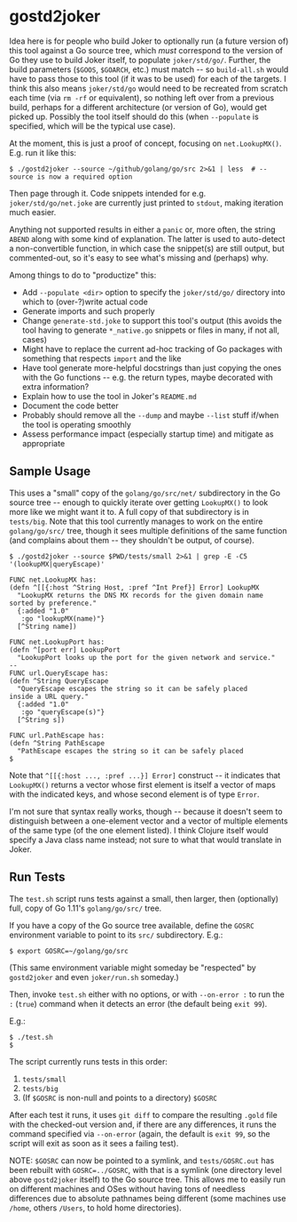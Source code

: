 # gostd2joker

Idea here is for people who build Joker to optionally run (a future version of) this tool against a Go source tree, which _must_ correspond to the version of Go they use to build Joker itself, to populate `joker/std/go/`. Further, the build parameters (`$GOOS`, `$GOARCH`, etc.) must match -- so `build-all.sh` would have to pass those to this tool (if it was to be used) for each of the targets. I think this also means `joker/std/go` would need to be recreated from scratch each time (via `rm -rf` or equivalent), so nothing left over from a previous build, perhaps for a different architecture (or version of Go), would get picked up. Possibly the tool itself should do this (when `--populate` is specified, which will be the typical use case).

At the moment, this is just a proof of concept, focusing on `net.LookupMX()`. E.g. run it like this:

```
$ ./gostd2joker --source ~/github/golang/go/src 2>&1 | less  # --source is now a required option
```

Then page through it. Code snippets intended for e.g. `joker/std/go/net.joke` are currently just printed to `stdout`, making iteration much easier.

Anything not supported results in either a `panic` or, more often, the string `ABEND` along with some kind of explanation. The latter is used to auto-detect a non-convertible function, in which case the snippet(s) are still output, but commented-out, so it's easy to see what's missing and (perhaps) why.

Among things to do to "productize" this:

* Add `--populate <dir>` option to specify the `joker/std/go/` directory into which to (over-?)write actual code
* Generate imports and such properly
* Change `generate-std.joke` to support this tool's output (this avoids the tool having to generate `*_native.go` snippets or files in many, if not all, cases)
* Might have to replace the current ad-hoc tracking of Go packages with something that respects `import` and the like
* Have tool generate more-helpful docstrings than just copying the ones with the Go functions -- e.g. the return types, maybe decorated with extra information?
* Explain how to use the tool in Joker's `README.md`
* Document the code better
* Probably should remove all the `--dump` and maybe `--list` stuff if/when the tool is operating smoothly
* Assess performance impact (especially startup time) and mitigate as appropriate

## Sample Usage

This uses a "small" copy of the `golang/go/src/net/` subdirectory in the Go source tree -- enough to quickly iterate over getting `LookupMX()` to look more like we might want it to. A full copy of that subdirectory is in `tests/big`. Note that this tool currently manages to work on the entire `golang/go/src/` tree, though it sees multiple definitions of the same function (and complains about them -- they shouldn't be output, of course).

```
$ ./gostd2joker --source $PWD/tests/small 2>&1 | grep -E -C5 '(lookupMX|queryEscape)'

FUNC net.LookupMX has: 
(defn ^[[{:host ^String Host, :pref ^Int Pref}] Error] LookupMX
  "LookupMX returns the DNS MX records for the given domain name sorted by preference."
  {:added "1.0"
   :go "lookupMX(name)"}
  [^String name])

FUNC net.LookupPort has: 
(defn ^[port err] LookupPort
  "LookupPort looks up the port for the given network and service."
--
FUNC url.QueryEscape has: 
(defn ^String QueryEscape
  "QueryEscape escapes the string so it can be safely placed
inside a URL query."
  {:added "1.0"
   :go "queryEscape(s)"}
  [^String s])

FUNC url.PathEscape has: 
(defn ^String PathEscape
  "PathEscape escapes the string so it can be safely placed
$
```

Note that `^[[{:host ..., :pref ...}] Error]` construct -- it indicates that `LookupMX()` returns a vector whose first element is itself a vector of maps with the indicated keys, and whose second element is of type `Error`.

I'm not sure that syntax really works, though -- because it doesn't seem to distinguish between a one-element vector and a vector of multiple elements of the same type (of the one element listed). I think Clojure itself would specify a Java class name instead; not sure to what that would translate in Joker.

## Run Tests

The `test.sh` script runs tests against a small, then larger, then
(optionally) full, copy of Go 1.11's `golang/go/src/` tree.

If you have a copy of the Go source tree available, define the `GOSRC` environment variable to point to its `src/` subdirectory. E.g.:

```
$ export GOSRC=~/golang/go/src
```

(This same environment variable might someday be "respected" by `gostd2joker` and even `joker/run.sh` someday.)

Then, invoke `test.sh` either with no options, or with `--on-error :` to run the `:` (`true`) command when it detects an error (the default being `exit 99`).

E.g.:

```
$ ./test.sh
$
```

The script currently runs tests in this order:

1. `tests/small`
2. `tests/big`
3. (If `$GOSRC` is non-null and points to a directory) `$GOSRC`

After each test it runs, it uses `git diff` to compare the resulting `.gold` file with the checked-out version and, if there are any differences, it runs the command specified via `--on-error` (again, the default is `exit 99`, so the script will exit as soon as it sees a failing test).

NOTE: `$GOSRC` can now be pointed to a symlink, and `tests/GOSRC.out` has been rebuilt with `GOSRC=../GOSRC`, with that is a symlink (one directory level above `gostd2joker` itself) to the Go source tree. This allows me to easily run on different machines and OSes without having tons of needless differences due to absolute pathnames being different (some machines use `/home`, others `/Users`, to hold home directories).
